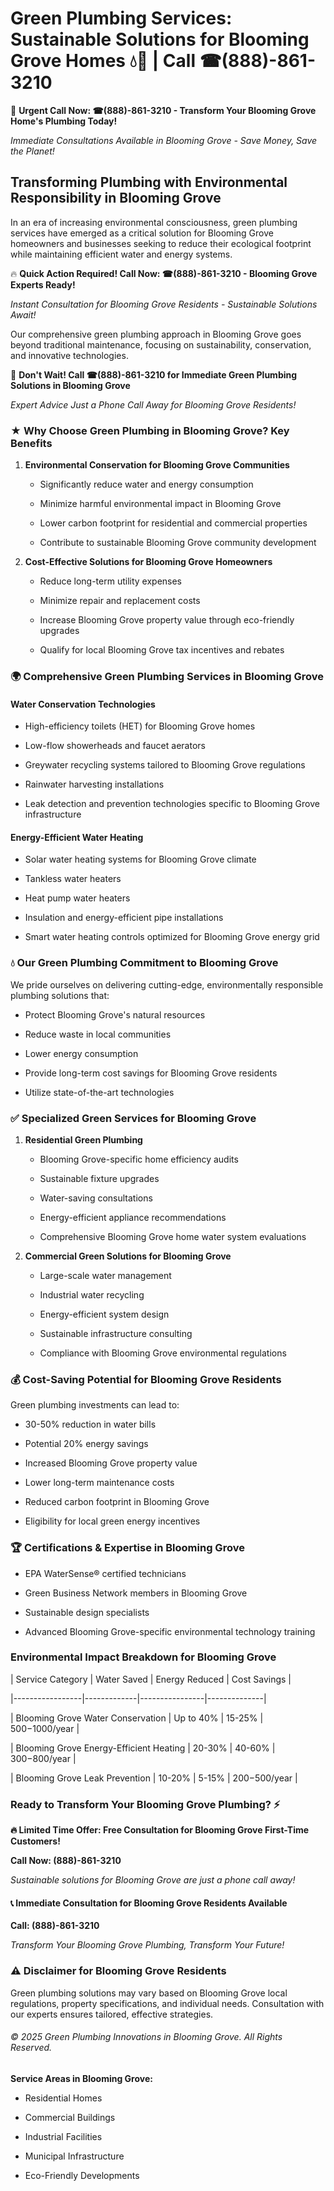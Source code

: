 # Green Plumbing Services: Sustainable Solutions for Blooming Grove Homes 💧🌿 | Call ☎(888)-861-3210

🚨 **Urgent Call Now: ☎(888)-861-3210 - Transform Your Blooming Grove Home's Plumbing Today!**
*Immediate Consultations Available in Blooming Grove - Save Money, Save the Planet!*

## Transforming Plumbing with Environmental Responsibility in Blooming Grove

In an era of increasing environmental consciousness, green plumbing services have emerged as a critical solution for Blooming Grove homeowners and businesses seeking to reduce their ecological footprint while maintaining efficient water and energy systems. 

🔥 **Quick Action Required! Call Now: ☎(888)-861-3210 - Blooming Grove Experts Ready!**
*Instant Consultation for Blooming Grove Residents - Sustainable Solutions Await!*

Our comprehensive green plumbing approach in Blooming Grove goes beyond traditional maintenance, focusing on sustainability, conservation, and innovative technologies.

🚨 **Don't Wait! Call ☎(888)-861-3210 for Immediate Green Plumbing Solutions in Blooming Grove**
*Expert Advice Just a Phone Call Away for Blooming Grove Residents!*

### ★ Why Choose Green Plumbing in Blooming Grove? Key Benefits

1. **Environmental Conservation for Blooming Grove Communities** 
   - Significantly reduce water and energy consumption
   - Minimize harmful environmental impact in Blooming Grove
   - Lower carbon footprint for residential and commercial properties
   - Contribute to sustainable Blooming Grove community development

2. **Cost-Effective Solutions for Blooming Grove Homeowners** 
   - Reduce long-term utility expenses
   - Minimize repair and replacement costs
   - Increase Blooming Grove property value through eco-friendly upgrades
   - Qualify for local Blooming Grove tax incentives and rebates

### 🌍 Comprehensive Green Plumbing Services in Blooming Grove

#### Water Conservation Technologies
- High-efficiency toilets (HET) for Blooming Grove homes
- Low-flow showerheads and faucet aerators
- Greywater recycling systems tailored to Blooming Grove regulations
- Rainwater harvesting installations
- Leak detection and prevention technologies specific to Blooming Grove infrastructure

#### Energy-Efficient Water Heating
- Solar water heating systems for Blooming Grove climate
- Tankless water heaters
- Heat pump water heaters
- Insulation and energy-efficient pipe installations
- Smart water heating controls optimized for Blooming Grove energy grid

### 💧 Our Green Plumbing Commitment to Blooming Grove

We pride ourselves on delivering cutting-edge, environmentally responsible plumbing solutions that:
- Protect Blooming Grove's natural resources
- Reduce waste in local communities
- Lower energy consumption
- Provide long-term cost savings for Blooming Grove residents
- Utilize state-of-the-art technologies

### ✅ Specialized Green Services for Blooming Grove

1. **Residential Green Plumbing**
   - Blooming Grove-specific home efficiency audits
   - Sustainable fixture upgrades
   - Water-saving consultations
   - Energy-efficient appliance recommendations
   - Comprehensive Blooming Grove home water system evaluations

2. **Commercial Green Solutions for Blooming Grove**
   - Large-scale water management
   - Industrial water recycling
   - Energy-efficient system design
   - Sustainable infrastructure consulting
   - Compliance with Blooming Grove environmental regulations

### 💰 Cost-Saving Potential for Blooming Grove Residents

Green plumbing investments can lead to:
- 30-50% reduction in water bills
- Potential 20% energy savings
- Increased Blooming Grove property value
- Lower long-term maintenance costs
- Reduced carbon footprint in Blooming Grove
- Eligibility for local green energy incentives

### 🏆 Certifications & Expertise in Blooming Grove

- EPA WaterSense® certified technicians
- Green Business Network members in Blooming Grove
- Sustainable design specialists
- Advanced Blooming Grove-specific environmental technology training

### Environmental Impact Breakdown for Blooming Grove

| Service Category | Water Saved | Energy Reduced | Cost Savings |
|-----------------|-------------|----------------|--------------|
| Blooming Grove Water Conservation | Up to 40% | 15-25% | $500-$1000/year |
| Blooming Grove Energy-Efficient Heating | 20-30% | 40-60% | $300-$800/year |
| Blooming Grove Leak Prevention | 10-20% | 5-15% | $200-$500/year |

### Ready to Transform Your Blooming Grove Plumbing? ⚡

**🔥 Limited Time Offer: Free Consultation for Blooming Grove First-Time Customers!**

**Call Now: (888)-861-3210**
*Sustainable solutions for Blooming Grove are just a phone call away!*

#### 📞 Immediate Consultation for Blooming Grove Residents Available

**Call: (888)-861-3210**
*Transform Your Blooming Grove Plumbing, Transform Your Future!*

### ⚠️ Disclaimer for Blooming Grove Residents

Green plumbing solutions may vary based on Blooming Grove local regulations, property specifications, and individual needs. Consultation with our experts ensures tailored, effective strategies.

###### © 2025 Green Plumbing Innovations in Blooming Grove. All Rights Reserved.

**Service Areas in Blooming Grove:** 
- Residential Homes
- Commercial Buildings
- Industrial Facilities
- Municipal Infrastructure
- Eco-Friendly Developments